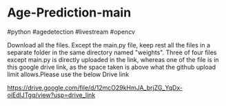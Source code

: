 # Age-Prediction-main
#python #agedetection #livestream #opencv

Download all the files. Except the main.py file, keep rest all the files in a separate folder in the same directory named "weights". Three of four files except main.py is directly uploaded in the link, whereas one of the file is in this google drive link, as the space taken is above what the github upload limit allows.Please use the below Drive link

https://drive.google.com/file/d/12mcO29kHmJA_brjZG_YqDx-oiEdlJTgq/view?usp=drive_link
